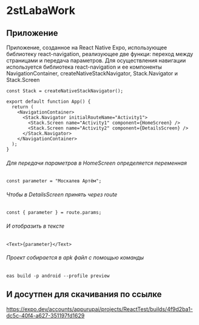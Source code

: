 # 2stLabaWork
## Приложение
Приложение, созданное на React Native Expo, использующее библиотеку react-navigation, реализующее две функци: переход между страницами и передача параметров.
Для осуществления навигации используется библиотека react-navigation и ее компоненты NavigationContainer, createNativeStackNavigator, Stack.Navigator и Stack.Screen
``` JS
const Stack = createNativeStackNavigator();

export default function App() {
  return (
    <NavigationContainer>
      <Stack.Navigator initialRouteName="Activity1">
        <Stack.Screen name="Activity1" component={HomeScreen} />
        <Stack.Screen name="Activity2" component={DetailsScreen} />
      </Stack.Navigator>
    </NavigationContainer>
  );
}
```
###### Для передачи параметров в HomeScreen определяется переменная 
``` JS
const parameter = "Москалев Артём";
```
###### Чтобы в DetailsScreen принять через route
``` JS
const { parameter } = route.params;
```
###### И отобразить в тексте
``` JS
<Text>{parameter}</Text>
```
###### Проект собирается в apk файл с помощью команды
``` JS
eas build -p android --profile preview
```
## И досутпен для скачивания по ссылке
https://expo.dev/accounts/appurupai/projects/ReactTest/builds/4f9d2ba1-dc5c-40f4-a627-351197fd1629
